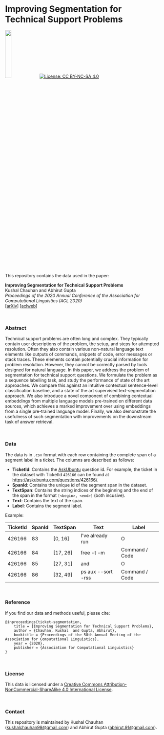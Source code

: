 # Improving Segmentation for Technical Support Problems

<img src="https://aaai.org/Conferences/AAAI-19/wp-content/uploads/2018/11/ibm_research_ai.png" width="20%"> &nbsp; [![License: CC BY-NC-SA 4.0](https://img.shields.io/badge/License-CC%20BY--NC--SA%204.0-lightgrey.svg)](https://creativecommons.org/licenses/by-nc-sa/4.0/)



This repository contains the data used in the paper:

**Improving Segmentation for Technical Support Problems** <br>
Kushal Chauhan and Abhirut Gupta <br>
*Proceedings of the 2020 Annual Conference of the Association for Computational Linguistics (ACL 2020)* <br>
[[arXiv](https://arxiv.org/abs/2005.11055)]  [[aclweb](https://www.aclweb.org/anthology/2020.acl-main.284/)]

<!-- [[Full Text]()] -->

<br>

### Abstract

Technical support problems are often long and complex. They typically contain user descriptions of the problem, the setup, and steps for attempted resolution. Often they also contain various non-natural language text elements like outputs of commands, snippets of code, error messages or stack traces. These elements contain potentially crucial information for problem resolution. However, they cannot be correctly parsed by tools designed for natural language. In this paper, we address the problem of segmentation for technical support questions. We formulate the problem as a sequence labelling task, and study the performance of state of the art approaches. We compare this against an intuitive contextual sentence-level classification baseline, and a state of the art supervised text-segmentation approach. We also introduce a novel component of combining contextual embeddings from multiple language models pre-trained on different data sources, which achieves a marked improvement over using embeddings from a single pre-trained language model. Finally, we also demonstrate the usefulness of such segmentation with improvements on the downstream task of answer retrieval.

<br>

### Data

The data is in `.csv` format with each row containing the complete span of a segment label in a ticket. The columns are described as follows:

- **TicketId**: Contains the [AskUbuntu](https://askubuntu.com/questions) question id. For example, the ticket in the dataset with TicketId `426166` can be found at https://askubuntu.com/questions/426166/.
- **SpanId**: Contains the unique id of the segment span in the dataset.
- **TextSpan**: Contains the string indices of the beginning and the end of the span in the format `[<begin>, <end>]` (both incusive).
- **Text**: Contains the text of the span.
- **Label**: Contains the segment label.

Example:

| TicketId | SpanId | TextSpan   | Text                | Label          |
| -------- | ------ | ---------- | ------------------- | -------------- |
| 426166   | 83     | [0, 16]    | I've already run    | O              |
| 426166   | 84     | [17, 26]   | free -t -m          | Command / Code |
| 426166   | 85     | [27, 31]   |  and                | O              |
| 426166   | 86     | [32, 49]   | ps aux --sort -rss  | Command / Code |

<br>

### Reference

If you find our data and methods useful, please cite:
```
@inproceedings{ticket-segmentation,
    title = {Improving Segmentation for Technical Support Problems},
    author = {Chauhan, Kushal  and Gupta, Abhirut},
    booktitle = {Proceedings of the 58th Annual Meeting of the Association for Computational Linguistics},
    year = {2020},
    publisher = {Association for Computational Linguistics}
}
```

<br>

### License

This data is licensed under a [Creative Commons Attribution-NonCommercial-ShareAlike 4.0 International License](https://creativecommons.org/licenses/by-nc-sa/4.0/).

<br>

### Contact

This repository is maintained by Kushal Chauhan (kushalchauhan98@gmail.com) and Abhirut Gupta (abhirut.91@gmail.com).
